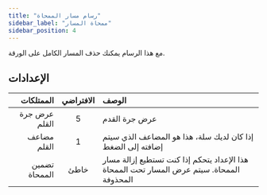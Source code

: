 ```yaml
---
title: "رسام مسار الممحاة"
sidebar_label: "ممحاة المسار"
sidebar_position: 4
---
```


مع هذا الرسام يمكنك حذف المسار الكامل على الورقة.

## الإعدادات

|     الممتلكات | الافتراضي | الوصف                                                                                     |
| -------------:|:---------:|:----------------------------------------------------------------------------------------- |
| عرض جرة القلم |     5     | عرض جرة القدم                                                                             |
|   مضاعف القلم |     1     | إذا كان لديك سلة، هذا هو المضاعف الذي سيتم إضافته إلى الضغط                               |
| تضمين الممحاة |   خاطئ    | هذا الإعداد يتحكم إذا كنت تستطيع إزالة مسار الممحاة. سيتم عرض المسار تحت الممحاة المحذوفة |
